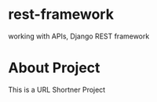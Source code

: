 # rest-framework
working with APIs, Django REST framework

# About Project 
This is a URL Shortner Project
